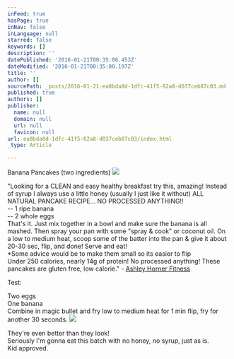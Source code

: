 ```yaml
---
inFeed: true
hasPage: true
inNav: false
inLanguage: null
starred: false
keywords: []
description: ''
datePublished: '2016-01-21T00:35:06.453Z'
dateModified: '2016-01-21T00:35:00.197Z'
title: ''
author: []
sourcePath: _posts/2016-01-21-ea8bda8d-1dfc-41f5-82a8-d037ceb87c03.md
published: true
authors: []
publisher:
  name: null
  domain: null
  url: null
  favicon: null
url: ea8bda8d-1dfc-41f5-82a8-d037ceb87c03/index.html
_type: Article

---
```

Banana Pancakes (two ingredients)
![](https://the-grid-user-content.s3-us-west-2.amazonaws.com/86c72a07-560a-4609-8e56-e1db1aba1c5d.jpg)

"Looking for a CLEAN and easy healthy breakfast try this, amazing! Instead of syrup I always use a little honey (usually I just like it without) ALL NATURAL PANCAKE RECIPE... NO PROCESSED ANYTHING!!  
-- 1 ripe banana  
-- 2 whole eggs  
That's it. Just mix together in a bowl and make sure the banana is all mashed. Then spray your pan with some "spray & cook" or coconut oil. On a low to medium heat, scoop some of the batter into the pan & give it about 20-30 sec, flip, and done! Serve and eat!  
\*Some advice would be to make them small so its easier to flip  
Under 250 calories, nearly 14g of protein! No processed anything! These pancakes are gluten free, low calorie."  - [Ashley Horner Fitness][0]

Test:

Two eggs  
One banana  
Combine in magic bullet and fry low to medium heat for 1 min flip, fry for another 30 seconds.
![](https://the-grid-user-content.s3-us-west-2.amazonaws.com/64039588-738a-4681-8298-06de07fc5d08.jpg)

They're even better than they look!  
Seriously I'm gonna eat this batch with no honey, no syrup, just as is.  
Kid approved.

[0]: https://www.facebook.com/AshleyHornerFitness "Ashley Horner"